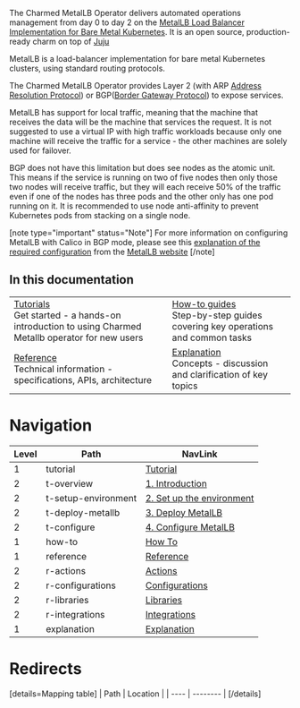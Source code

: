 The Charmed MetalLB Operator delivers automated operations management from day 0 to day 2
on the [MetalLB Load Balancer Implementation for Bare Metal Kubernetes](https://metallb.universe.tf/).
It is an open source, production-ready charm on top of [Juju](https://juju.is/)

MetalLB is a load-balancer implementation for bare metal Kubernetes clusters, using standard routing protocols.

The Charmed MetalLB Operator provides Layer 2 (with ARP [Address Resolution Protocol](https://en.wikipedia.org/wiki/Address_Resolution_Protocol)) or BGP([Border Gateway Protocol](https://en.wikipedia.org/wiki/Border_Gateway_Protocol)) to expose services.

MetalLB has support for local traffic, meaning that the machine that receives the data will be the machine that services the request. It is not suggested to use a virtual IP with high traffic workloads because only one machine will receive the traffic for a service - the other machines are solely used for failover.

BGP does not have this limitation but does see nodes as the atomic unit. This means if the service is running on two of five nodes then only those two nodes will receive traffic, but they will each receive 50% of the traffic even if one of the nodes has three pods and the other only has one pod running on it. It is recommended to use node anti-affinity to prevent Kubernetes pods from stacking on a single node.

[note type="important" status="Note"]
For more information on configuring MetalLB with Calico in BGP mode, please see this [explanation of the required configuration](https://metallb.universe.tf/configuration/calico/) from the [MetalLB website](https://metallb.universe.tf/)
[/note]


## In this documentation

|  |  |
|--|--|
| [Tutorials](/t/charmed-metallb-tutorial-overview/11359?channel=1.28/stable)</br>  Get started - a hands-on introduction to using Charmed Metallb operator for new users </br> |  [How-to guides](/t/charmed-metallb-documentation-how-to/####?channel=1.28/stable) </br> Step-by-step guides covering key operations and common tasks |
| [Reference](https://charmhub.io/metallb/actions?channel=1.28/stable) </br> Technical information - specifications, APIs, architecture | [Explanation](/t/charmed-metallb-documentation/####?channel=1.28/stable) </br> Concepts - discussion and clarification of key topics  |


# Navigation

| Level | Path                 | NavLink                                                                         |
|-------|----------------------|---------------------------------------------------------------------------------|
| 1     | tutorial             | [Tutorial]()                                                                    |
| 2     | t-overview           | [1. Introduction](/t/charmed-metallb-tutorial-overview/11359)                     |
| 2     | t-setup-environment  | [2. Set up the environment](/t/charmed-metallb-tutorial-setup-environment/####)  |
| 2     | t-deploy-metallb     | [3. Deploy MetalLB](/t/charmed-metallb-tutorial-deploy-metallb/####)             |
| 2     | t-configure          | [4. Configure MetalLB](/t/charmed-metallb-tutorial-configure/####)               |
| 1     | how-to               | [How To]()                                                                      |
| 1     | reference            | [Reference]()                                                                   |
| 2     | r-actions            | [Actions](https://charmhub.io/metallb/actions)                                  |
| 2     | r-configurations     | [Configurations](https://charmhub.io/metallb/configure)                         |
| 2     | r-libraries          | [Libraries](https://charmhub.io/metallb/libraries)                              |
| 2     | r-integrations       | [Integrations](https://charmhub.io/metallb/integrations)                        |
| 1     | explanation          | [Explanation]()                                                                 |

# Redirects

[details=Mapping table]
| Path | Location |
| ---- | -------- |
[/details]
